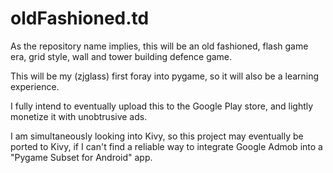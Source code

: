 # oldFashioned.td
As the repository name implies, this will be an old fashioned, flash game era, grid style, wall and tower building defence game. 

This will be my (zjglass) first foray into pygame, so it will also be a learning experience.

I fully intend to eventually upload this to the Google Play store, and lightly monetize it with unobtrusive ads.

I am simultaneously looking into Kivy, so this project may eventually be ported to Kivy, if I can't find a reliable way to integrate Google Admob into a "Pygame Subset for Android" app.
